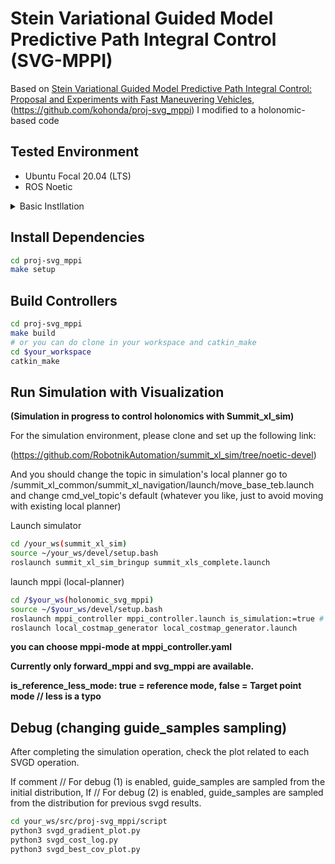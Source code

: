 
# Stein Variational Guided Model Predictive Path Integral Control (SVG-MPPI)

Based on [Stein Variational Guided Model Predictive Path Integral Control: Proposal and Experiments with Fast Maneuvering Vehicles](https://arxiv.org/abs/2309.11040), (https://github.com/kohonda/proj-svg_mppi) I modified to a holonomic-based code

## Tested Environment

- Ubuntu Focal 20.04 (LTS)
- ROS Noetic

<details>
<summary>Basic Instllation</summary>

## Install ROS noetic
[Installation guide](http://wiki.ros.org/noetic/Installation/Ubuntu)

```bash
# Set up your computer to accept software from packages.ros.org
sudo sh -c 'echo "deb http://packages.ros.org/ros/ubuntu $(lsb_release -sc) main" > /etc/apt/sources.list.d/ros-latest.list'

# Set up your keys
sudo apt install -y curl # if you haven't already installed curl
curl -s https://raw.githubusercontent.com/ros/rosdistro/master/ros.asc | sudo apt-key add -
sudo apt update

# install ROS
sudo apt install -y ros-noetic-desktop-full

# Install other tools 
sudo apt install python3-osrf-pycommon python3-catkin-tools
```

## Install Docker
[Installation guide](https://docs.docker.com/engine/install/ubuntu/#install-using-the-repository)

```bash
# Install from get.docker.com
curl -fsSL https://get.docker.com -o get-docker.sh
sudo sh get-docker.sh
sudo groupadd docker
sudo usermod -aG docker $USER
```

</details>

## Install Dependencies

```bash
cd proj-svg_mppi
make setup
```

## Build Controllers

```bash
cd proj-svg_mppi
make build
# or you can do clone in your workspace and catkin_make
cd $your_workspace
catkin_make
```


## Run Simulation with Visualization
**(Simulation in progress to control holonomics with Summit_xl_sim)**

For the simulation environment, please clone and set up the following link:

(https://github.com/RobotnikAutomation/summit_xl_sim/tree/noetic-devel)

And you should change the topic in simulation's local planner
go to /summit_xl_common/summit_xl_navigation/launch/move_base_teb.launch
and change cmd_vel_topic's default (whatever you like, just to avoid moving with existing local planner)

Launch simulator
```bash
cd /your_ws(summit_xl_sim)
source ~/your_ws/devel/setup.bash
roslaunch summit_xl_sim_bringup summit_xls_complete.launch
```

launch mppi (local-planner)
```bash
cd /$your_ws(holonomic_svg_mppi)
source ~/$your_ws/devel/setup.bash
roslaunch mppi_controller mppi_controller.launch is_simulation:=true # is_simulation:=true for launch trigger
roslaunch local_costmap_generator local_costmap_generator.launch

```

**you can choose mppi-mode at mppi_controller.yaml**

**Currently only forward_mppi and svg_mppi are available.**

**is_reference_less_mode: true = reference mode, false = Target point mode // less is a typo**


## Debug (changing guide_samples sampling)
After completing the simulation operation, check the plot related to each SVGD operation.

If comment // For debug (1) is enabled, guide_samples are sampled from the initial distribution, If // For debug (2) is enabled, guide_samples are sampled from the distribution for previous svgd results.

```bash
cd your_ws/src/proj-svg_mppi/script
python3 svgd_gradient_plot.py
python3 svgd_cost_log.py
python3 svgd_best_cov_plot.py
```
